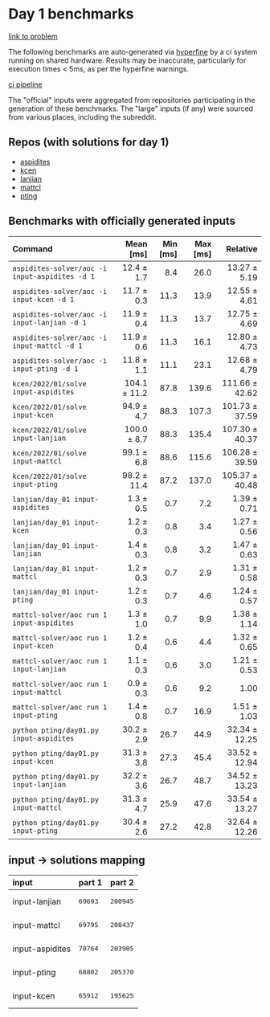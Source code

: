 # Day 1 benchmarks

[link to problem](http://adventofcode.com/2022/day/1)

The following benchmarks are auto-generated via [hyperfine](https://github.com/sharkdp/hyperfine) by a ci system running on shared hardware. Results may be inaccurate, particularly for execution times < 5ms, as per the hyperfine warnings.

[ci pipeline](http://ci.papercode.net:8080/teams/aoc2022/pipelines/aoc-compare-2022)

The "official" inputs were aggregated from repositories participating in the generation of these benchmarks. The "large" inputs (if any) were sourced from various places, including the subreddit.

## Repos (with solutions for day 1)


- [aspidites](https://github.com/aspidites/aoc2022)
- [kcen](https://github.com/kcen/AdventOfCode)
- [lanjian](https://github.com/LanJian/aoc-2022)
- [mattcl](https://github.com/mattcl/aoc2022)
- [pting](https://github.com/pting/aoc2022)

## Benchmarks with officially generated inputs
| Command | Mean [ms] | Min [ms] | Max [ms] | Relative |
|:---|---:|---:|---:|---:|
| `aspidites-solver/aoc -i input-aspidites -d 1` | 12.4 ± 1.7 | 8.4 | 26.0 | 13.27 ± 5.19 |
| `aspidites-solver/aoc -i input-kcen -d 1` | 11.7 ± 0.3 | 11.3 | 13.9 | 12.55 ± 4.61 |
| `aspidites-solver/aoc -i input-lanjian -d 1` | 11.9 ± 0.4 | 11.3 | 13.7 | 12.75 ± 4.69 |
| `aspidites-solver/aoc -i input-mattcl -d 1` | 11.9 ± 0.6 | 11.3 | 16.1 | 12.80 ± 4.73 |
| `aspidites-solver/aoc -i input-pting -d 1` | 11.8 ± 1.1 | 11.1 | 23.1 | 12.68 ± 4.79 |
| `kcen/2022/01/solve input-aspidites` | 104.1 ± 11.2 | 87.8 | 139.6 | 111.66 ± 42.62 |
| `kcen/2022/01/solve input-kcen` | 94.9 ± 4.7 | 88.3 | 107.3 | 101.73 ± 37.59 |
| `kcen/2022/01/solve input-lanjian` | 100.0 ± 8.7 | 88.3 | 135.4 | 107.30 ± 40.37 |
| `kcen/2022/01/solve input-mattcl` | 99.1 ± 6.8 | 88.6 | 115.6 | 106.28 ± 39.59 |
| `kcen/2022/01/solve input-pting` | 98.2 ± 11.4 | 87.2 | 137.0 | 105.37 ± 40.48 |
| `lanjian/day_01 input-aspidites` | 1.3 ± 0.5 | 0.7 | 7.2 | 1.39 ± 0.71 |
| `lanjian/day_01 input-kcen` | 1.2 ± 0.3 | 0.8 | 3.4 | 1.27 ± 0.56 |
| `lanjian/day_01 input-lanjian` | 1.4 ± 0.3 | 0.8 | 3.2 | 1.47 ± 0.63 |
| `lanjian/day_01 input-mattcl` | 1.2 ± 0.3 | 0.7 | 2.9 | 1.31 ± 0.58 |
| `lanjian/day_01 input-pting` | 1.2 ± 0.3 | 0.7 | 4.6 | 1.24 ± 0.57 |
| `mattcl-solver/aoc run 1 input-aspidites` | 1.3 ± 1.0 | 0.7 | 9.9 | 1.38 ± 1.14 |
| `mattcl-solver/aoc run 1 input-kcen` | 1.2 ± 0.4 | 0.6 | 4.4 | 1.32 ± 0.65 |
| `mattcl-solver/aoc run 1 input-lanjian` | 1.1 ± 0.3 | 0.6 | 3.0 | 1.21 ± 0.53 |
| `mattcl-solver/aoc run 1 input-mattcl` | 0.9 ± 0.3 | 0.6 | 9.2 | 1.00 |
| `mattcl-solver/aoc run 1 input-pting` | 1.4 ± 0.8 | 0.7 | 16.9 | 1.51 ± 1.03 |
| `python pting/day01.py input-aspidites` | 30.2 ± 2.9 | 26.7 | 44.9 | 32.34 ± 12.25 |
| `python pting/day01.py input-kcen` | 31.3 ± 3.8 | 27.3 | 45.4 | 33.52 ± 12.94 |
| `python pting/day01.py input-lanjian` | 32.2 ± 3.6 | 26.7 | 48.7 | 34.52 ± 13.23 |
| `python pting/day01.py input-mattcl` | 31.3 ± 4.7 | 25.9 | 47.6 | 33.54 ± 13.27 |
| `python pting/day01.py input-pting` | 30.4 ± 2.6 | 27.2 | 42.8 | 32.64 ± 12.26 |

## input -> solutions mapping
|input|part 1|part 2|
|:---|:---|:---|
|input-lanjian|<pre>69693</pre>|<pre>200945</pre>|
|input-mattcl|<pre>69795</pre>|<pre>208437</pre>|
|input-aspidites|<pre>70764</pre>|<pre>203905</pre>|
|input-pting|<pre>68802</pre>|<pre>205370</pre>|
|input-kcen|<pre>65912</pre>|<pre>195625</pre>|
